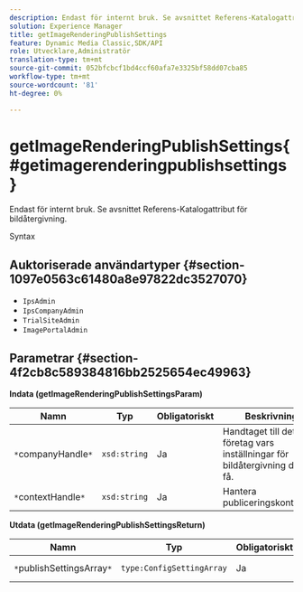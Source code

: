 ```yaml
---
description: Endast för internt bruk. Se avsnittet Referens-Katalogattribut för bildåtergivning.
solution: Experience Manager
title: getImageRenderingPublishSettings
feature: Dynamic Media Classic,SDK/API
role: Utvecklare,Administratör
translation-type: tm+mt
source-git-commit: 052bfcbcf1bd4ccf60afa7e3325bf58dd07cba85
workflow-type: tm+mt
source-wordcount: '81'
ht-degree: 0%

---
```



# getImageRenderingPublishSettings{#getimagerenderingpublishsettings}

Endast för internt bruk. Se avsnittet Referens-Katalogattribut för bildåtergivning.

Syntax

## Auktoriserade användartyper {#section-1097e0563c61480a8e97822dc3527070}

* `IpsAdmin`
* `IpsCompanyAdmin`
* `TrialSiteAdmin`
* `ImagePortalAdmin`

## Parametrar {#section-4f2cb8c589384816bb2525654ec49963}

**Indata (getImageRenderingPublishSettingsParam)**

| Namn | Typ | Obligatoriskt | Beskrivning |
|---|---|---|---|
| `*`companyHandle`*` | `xsd:string` | Ja | Handtaget till det företag vars inställningar för bildåtergivning du vill få. |
| `*`contextHandle`*` | `xsd:string` | Ja | Hantera publiceringskontexten. |

**Utdata (getImageRenderingPublishSettingsReturn)**

| Namn | Typ | Obligatoriskt | Beskrivning |
|---|---|---|---|
| `*`publishSettingsArray`*` | `type:ConfigSettingArray` | Ja | Publiceringsinställningar för bildåtergivning. |

